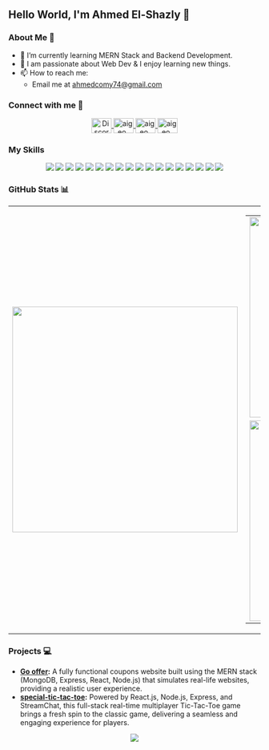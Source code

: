 ## Hello World, I'm Ahmed El-Shazly 👋

### About Me 🚀
- 🔭 I’m currently learning MERN Stack and Backend Development.
- 🌱 I am passionate about Web Dev & I enjoy learning new things.
- 📫 How to reach me: 
  - Email me at <a href="mailto:ahmedcomy74@gmail.com">ahmedcomy74@gmail.com</a>

<!-- <p align="center">
    <img src="https://dcbadge.vercel.app/api/shield/713394083179135026" alt="Discord Badge" />
</p> -->

<h3 align="left">Connect with me 📡 </h3>
<p align="center">
   <a href="https://discord.com/users/713394083179135026" target="blank">
    <img
         align="center"
         src="https://raw.githubusercontent.com/rahuldkjain/github-profile-readme-generator/master/src/images/icons/Social/discord.svg"
         alt="Discord"
         height="30"
         width="40" />
  </a>
  <a href="https://www.linkedin.com/in/ahmed-el-shazly-986a08286/" target="blank">
    <img
         align="center"
         src="https://raw.githubusercontent.com/rahuldkjain/github-profile-readme-generator/master/src/images/icons/Social/linked-in-alt.svg"
         alt="aigeo_"
         height="30"
         width="40" />
  </a>
  <a href="https://codeforces.com/profile/Im_Comy" target="blank">
    <img
         align="center"
         src="https://raw.githubusercontent.com/rahuldkjain/github-profile-readme-generator/master/src/images/icons/Social/codeforces.svg"
         alt="aigeo_"
         height="30"
         width="40" />
  </a>
  <a href="https://leetcode.com/u/ImComy/" target="blank">
    <img
         align="center"
         src="https://raw.githubusercontent.com/rahuldkjain/github-profile-readme-generator/master/src/images/icons/Social/leet-code.svg"
         alt="aigeo_"
         height="30"
         width="40" />
  </a>
</p>

### My Skills 
<p align="center">
    <img src="https://img.shields.io/badge/JavaScript-323330?style=for-the-badge&logo=javascript&logoColor=F7DF1E" />
    <img src="https://img.shields.io/badge/TypeScript-007ACC?style=for-the-badge&logo=typescript&logoColor=white" />
    <img src="https://img.shields.io/badge/Sass-CC6699?style=for-the-badge&logo=sass&logoColor=white" />
    <img src="https://img.shields.io/badge/Bootstrap-7952B3?style=for-the-badge&logo=bootstrap&logoColor=white" />
    <img src="https://img.shields.io/badge/Tailwind_CSS-38B2AC?style=for-the-badge&logo=tailwind-css&logoColor=white" />
    <img src="https://img.shields.io/badge/jQuery-0769AD?style=for-the-badge&logo=jquery&logoColor=white" />
    <img src="https://img.shields.io/badge/React-20232A?style=for-the-badge&logo=react&logoColor=61DAFB" />
    <img src="https://img.shields.io/badge/React_Native-F7F7F7?style=for-the-badge&logo=react&logoColor=333" />
    <img src="https://img.shields.io/badge/Next.js-000000?style=for-the-badge&logo=next.js&logoColor=white" />
    <img src="https://img.shields.io/badge/Node.js-43853D?style=for-the-badge&logo=node.js&logoColor=white" />
    <img src="https://img.shields.io/badge/Express.js-404D59?style=for-the-badge&logo=express&logoColor=white" />
    <img src="https://img.shields.io/badge/MongoDB-47A248?style=for-the-badge&logo=mongodb&logoColor=white" />
    <img src="https://img.shields.io/badge/C/C++-00599C?style=for-the-badge&logo=c&logoColor=white" />
    <img src="https://img.shields.io/badge/Python-3776AB?style=for-the-badge&logo=python&logoColor=white" />
    <img src="https://img.shields.io/badge/Bash-4EAA25?style=for-the-badge&logo=gnu-bash&logoColor=white" />
    <img src="https://img.shields.io/badge/Git-F05032?style=for-the-badge&logo=git&logoColor=white" />
    <img src="https://img.shields.io/badge/GitHub-181717?style=for-the-badge&logo=github&logoColor=white" />
    <img src="https://img.shields.io/badge/Linux-FCC624?style=for-the-badge&logo=linux&logoColor=black" />
</p>

<!-- ### GitHub Stats 📊
<p align="center">
    <img src="https://github-readme-stats-eight-theta.vercel.app/api?username=ImComy&show_icons=true&theme=algolia&include_all_commits=true&count_private=true" />
    <img src="http://github-readme-streak-stats.herokuapp.com?user=ImComy&theme=react&hide_border=true" width="400px" />
    <img src="https://github-readme-stats-eight-theta.vercel.app/api/top-langs/?username=ImComy&layout=compact&langs_count=8&theme=algolia" />
    <img src="https://github-readme-stats.vercel.app/api/top-langs/?username=ImComy&hide_border=true&show_icons=true&no-frame=true&theme=react" width="450px" />
</p> -->

### GitHub Stats 📊
<p align="center">
<table align="center" style="border: 0px solid black">
    <tr>
        <td><img width="450px" src="https://github-readme-stats.vercel.app/api/top-langs/?username=ImComy&hide_border=true&show_icons=true&no-frame=true&theme=react"  /></td>
        <td>
            <table style="border: 0px solid black">
                <tr>
                    <td><img width="400px" src="https://github-readme-stats-eight-theta.vercel.app/api?username=ImComy&show_icons=true&theme=algolia&include_all_commits=true&count_private=true" /> </td>
                </tr>
                <tr>
                    <td><img width="400px" src="http://github-readme-streak-stats.herokuapp.com?user=ImComy&theme=react&hide_border=true"  /></td>
                </tr>
            </table>
        </td>
    </tr>
</table>
</p>

### Projects 💻
- **[Go offer](https://github.com/ImComy/GO-OFFER):**  A fully functional coupons website built using the MERN stack (MongoDB, Express, React, Node.js) that simulates real-life websites, providing a realistic user experience.
- **[special-tic-tac-toe](https://github.com/ImComy/online-special-ttt):** Powered by React.js, Node.js, Express, and StreamChat, this full-stack real-time multiplayer Tic-Tac-Toe game brings a fresh spin to the classic game, delivering a seamless and engaging experience for players.

<p align="center">
    <img src="https://visitor-badge.laobi.icu/badge?page_id=ImComy.ImComy" />
</p>
